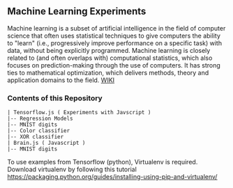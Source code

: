 ## Machine Learning Experiments

Machine learning is a subset of artificial intelligence in the field of computer science that often uses statistical techniques to give computers the ability to "learn" (i.e., progressively improve performance on a specific task) with data, without being explicitly programmed. Machine learning is closely related to (and often overlaps with) computational statistics, which also focuses on prediction-making through the use of computers. It has strong ties to mathematical optimization, which delivers methods, theory and application domains to the field. [WIKI](https://en.wikipedia.org/wiki/Machine_learning)

### Contents of this Repository

    | Tensorflow.js ( Experiments with Javscript )
    |-- Regression Models
    |-- MNIST digits
    |-- Color classifier
    |-- XOR classifier
    | Brain.js ( Javascript )
    |-- MNIST digits

To use examples from Tensorflow (python), Virtualenv is required. Download virtualenv by following this tutorial https://packaging.python.org/guides/installing-using-pip-and-virtualenv/
